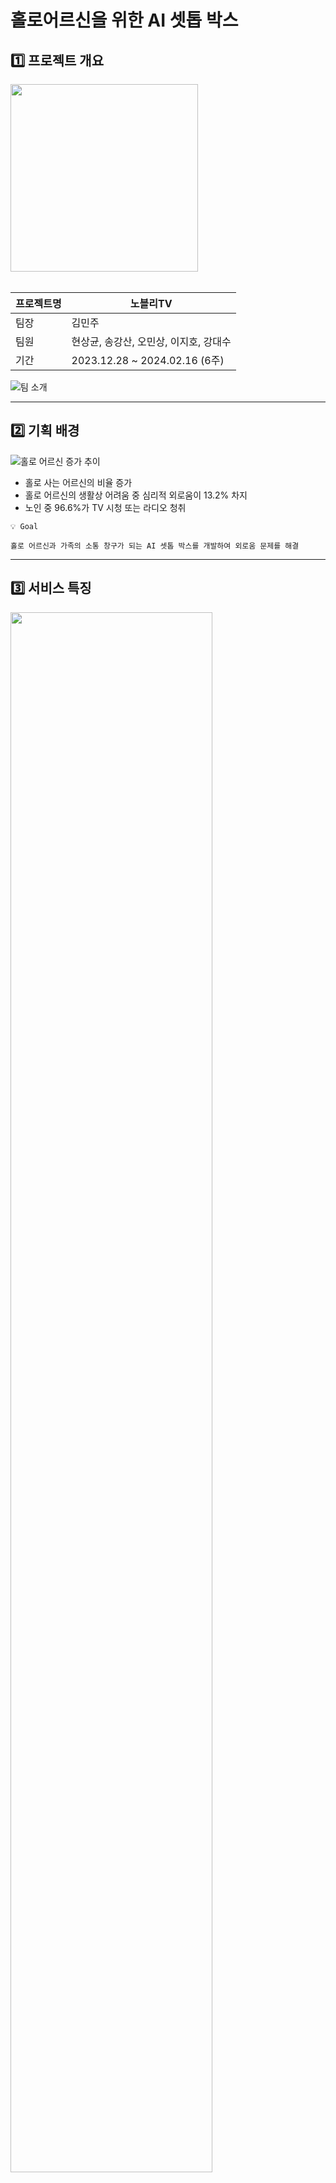 # 홀로어르신을 위한 AI 셋톱 박스

## 1️⃣ 프로젝트 개요

<img src="./exec/nobly.png" width="300" height="300">
<br></br>

| 프로젝트명 | 노블리TV |
| --- | --- |
| 팀장 | 김민주 |
| 팀원 | 현상균, 송강산, 오민상, 이지호, 강대수 |
| 기간 | 2023.12.28 ~ 2024.02.16 (6주) |

![팀 소개](./exec/About%20the%20team.png)

---

## 2️⃣ 기획 배경

![홀로 어르신 증가 추이](./exec/increasing.png)
- 홀로 사는 어르신의 비율 증가
- 홀로 어르신의 생활상 어려움 중 심리적 외로움이 13.2% 차지
- 노인 중 96.6%가 TV 시청 또는 라디오 청취

```
💡 Goal

홀로 어르신과 가족의 소통 창구가 되는 AI 셋톱 박스를 개발하여 외로움 문제를 해결

```

---
## 3️⃣ 서비스 특징

<img src="./exec/set-top.png" width="80%" height="80%">

| 기능 | 이유 |
| --- | --- |
| 장기간 TV 시청 시 체조, 퀴즈, 커뮤니티, 일기 등 활동 유도 | 체조 활동, 치매 예방 퀴즈, 가족 커뮤니티를 통한 일상 공유로 외로움 완화
| 음성 일기를 텍스트로 변환해 보호자에 전달 | 노인의 우울증 및 치매 척도 측정 자료로 사용 가능
| 음성 인식 기반 상호작용 | 기계 조작이 불편한 어르신들의 접근성 문제 해결 |
| 일정 등록 및 알림 | 복약, 내원과 같은 중요 일정을 자녀들이 대신 등록하고 어르신에게 알람을 보내 건망증 문제 해결
| 초음파센서와 카메라를 활용한 낙상 알림 | 어르신의 낙상을 감지했을 때 가족에게 알려 사고에 대처

---


## 4️⃣ 서비스 화면

### 체조 활동

![TVA_recommend](./exec/gymnastic/recommend.png)
- 장시간 TV 시청 시 체조, 치매 예방 퀴즈, 가족 커뮤니티, 음성 일기 중 한 가지 활동을 추천한 뒤, 긍정 응답 시 진행합니다.

![TVA_gymnastic](./exec/gymnastic/gymnastic.png)
- 가족들이 App에서 등록한 체조 영상을 노블리TV에 받아 송출합니다.
- 카메라를 통해 실시간 촬영되는 체조 동작을 TVA 화면 좌측 상단에 스트리밍합니다.

![TVA_praise](./exec/gymnastic/praise.png)
- 체조가 완료되면 하이라이트를 추출하여 App으로 전달합니다.

![App_](./exec/gymnastic/album.png)
- 가족은 App으로 체조 영상을 확인할 수 있습니다.


### 치매 예방 퀴즈

![Quiz_recommend](./exec/quiz/recommend.png)
- 장시간 TV 시청 시 체조, 치매 예방 퀴즈, 가족 커뮤니티, 음성 일기 중 한 가지 활동을 추천한 뒤, 긍정 응답 시 진행합니다.

![Quiz_quiz](./exec/quiz/quiz.png)
- 초성 퀴즈를 진행합니다.

![Quiz_correct](./exec/quiz/correct.png)
- 정답이 맞는지 음성과 함께 UI로 출력합니다.

![Quiz_ask](./exec/quiz/say-no.png)
- 퀴즈를 더 진행하고 싶은지 물어본 뒤, 대답에 따라 추가 퀴즈를 내거나 퀴즈를 종료합니다.





### 커뮤니티

![app_main](./exec/app/app_main.png)

- 메인화면에서 가족 및 어르신이 올린 영상을 확인 할 수 있습니다.

#### 일기 및 일정

![app_diary and schedule](./exec/app/app_diary%20and%20schedule.png)

- 일기/일정에서 텍스트로 요약정리된 어르신의 음성일기를 확인할 수 있습니다.
- 등록한 일정에 따라 해당 시간에 TV에서 음성과 함께 알림을 띄웁니다.


#### 체조 관리

![app_gymnastic manage](./exec/app/app_gymnastic%20manage.png)
- 스마트폰 App에서 체조 영상을 등록하면 노블리TV에 전달되어 체조 영상을 띄웁니다.




---

## 5️⃣ 기술 스택

### 1. Frontend
- node.js 20.10.0
- Vite 5.0.11
- React 18.2.0
- Zustand 4.4.7
- Styled-component 6.1.8
- Eslint 8.56.0
- Prettier 3.2.2
- Typescript 5.3.3
- Socket io 4.7.4

### 2. Backend
- OpenJDK 21.0.1
- Spring Boot 3.2.1
  - Project : Gradle - Groovy
- JUnit 5.10.1

### 3. Embedded
- NVIDIA Jetson Nano Developer Kit
  - OS: Ubuntu 20.04.6 LTS
  - Kernal: Linux 4.9.253-tegra
  - Architecture: arm64
  - Jetpack: 4.6
  - L4T: 32.6.1
- Python 3.8.10
- Socket io 4.7.4
- node.js 20.10.0
- Flask 3.0.2

### 4. DB
- Docker 25.0.1
- Docker-Compose 1.29.2
- Jenkins 2.443
- nginx

### 5. Infra
- Docker 25.0.1
- Docker-Compose 1.29.2

### 6. AI
- PoseNet
- Visual Transformer (ViT)
- Chat GPT 3.5 terbo
- Chat GPT 4
- NAVER Clova

---

## 6️⃣ 문서

### [기능 명세서](https://www.notion.so/minju98/8e23409ab41f460da94377b842fe4316?v=bf049a1dff9b4514b016a50d506d2f5a)

### [요구 사항 명세서](https://www.notion.so/minju98/1598af230a404e8c8f51531f8d981cdb)

### [REST API 연동 규격서](https://www.notion.so/minju98/Rest-API-590a12f831eb43c8882928b6f9f6b144)

### [빌드 및 배포 관련 문서](https://www.notion.so/minju98/2e467d7e0c1a4ef382c09f934c436b20)

### Swagger를 통해서도 API 명세서 정리

![Swagger](./exec/Swagger.PNG)

### ERD![ERD](./exec/ERD.png)

### 시스템 아키텍처

![System_Architecture](./exec/System%20Architecture.png)